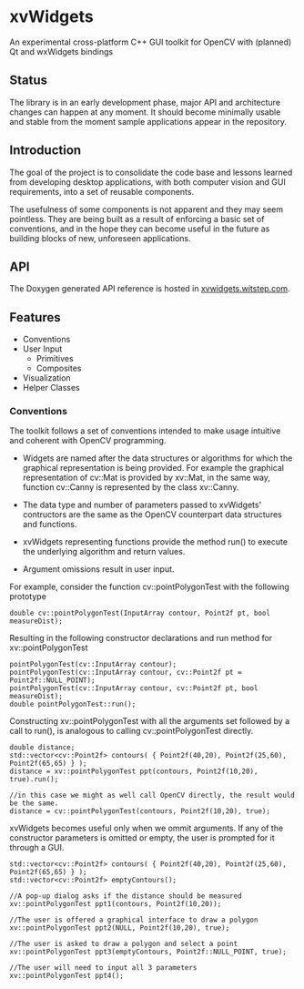 # xvWidgets

An experimental cross-platform C++ GUI toolkit for OpenCV with (planned) Qt and wxWidgets bindings

## Status

The library is in an early development phase, major API and architecture changes can happen at any moment. It should become minimally usable and stable from the moment sample applications appear in the repository.

## Introduction

The goal of the project is to consolidate the code base and lessons learned from developing desktop applications, with both computer vision and GUI requirements, into a set of reusable components.

The usefulness of some components is not apparent and they may seem pointless. They are being built as a result of enforcing a basic set of conventions, and in the hope they can become useful in the future as building blocks of new, unforeseen applications.

## API

The Doxygen generated API reference is hosted in [xvwidgets.witstep.com](http://xvwidgets.witstep.com/).

## Features
* Conventions
* User Input
	* Primitives
	* Composites
* Visualization
* Helper Classes


### Conventions
The toolkit follows a set of conventions intended to make usage intuitive and coherent with OpenCV programming.

* Widgets are named after the data structures or algorithms for which the graphical representation is being provided. For example the graphical representation of cv::Mat is provided by xv::Mat, in the same way, function cv::Canny is represented by the class xv::Canny.

* The data type and number of parameters passed to xvWidgets' contructors are the same as the OpenCV counterpart data structures and functions.

* xvWidgets representing functions provide the method run() to execute the underlying algorithm and return values.

* Argument omissions result in user input.

For example, consider the function cv::pointPolygonTest with the following prototype

~~~~~~~~~~~~~~~{.cpp}
double cv::pointPolygonTest(InputArray contour, Point2f pt, bool measureDist);
~~~~~~~~~~~~~~~

Resulting in the following constructor declarations and run method for xv::pointPolygonTest
~~~~~~~~~~~~~~~{.cpp}
pointPolygonTest(cv::InputArray contour);
pointPolygonTest(cv::InputArray contour, cv::Point2f pt = Point2f::NULL_POINT);
pointPolygonTest(cv::InputArray contour, cv::Point2f pt, bool measureDist);
double pointPolygonTest::run();

~~~~~~~~~~~~~~~

Constructing xv::pointPolygonTest with all the arguments set followed by a call to run(), is analogous to calling cv::pointPolygonTest directly.

~~~~~~~~~~~~~~~{.cpp}
double distance;
std::vector<cv::Point2f> contours( { Point2f(40,20), Point2f(25,60), Point2f(65,65) } );
distance = xv::pointPolygonTest ppt(contours, Point2f(10,20), true).run();

//in this case we might as well call OpenCV directly, the result would be the same.
distance = cv::pointPolygonTest(contours, Point2f(10,20), true);
~~~~~~~~~~~~~~~

xvWidgets becomes useful only when we ommit arguments.
If any of the constructor parameters is omitted or empty, the user is prompted for it through a GUI.

~~~~~~~~~~~~~~~{.cpp}
std::vector<cv::Point2f> contours( { Point2f(40,20), Point2f(25,60), Point2f(65,65) } );
std::vector<cv::Point2f> emptyContours();

//A pop-up dialog asks if the distance should be measured
xv::pointPolygonTest ppt1(contours, Point2f(10,20));

//The user is offered a graphical interface to draw a polygon
xv::pointPolygonTest ppt2(NULL, Point2f(10,20), true);

//The user is asked to draw a polygon and select a point
xv::pointPolygonTest ppt3(emptyContours, Point2f::NULL_POINT, true);

//The user will need to input all 3 parameters
xv::pointPolygonTest ppt4();
~~~~~~~~~~~~~~~
